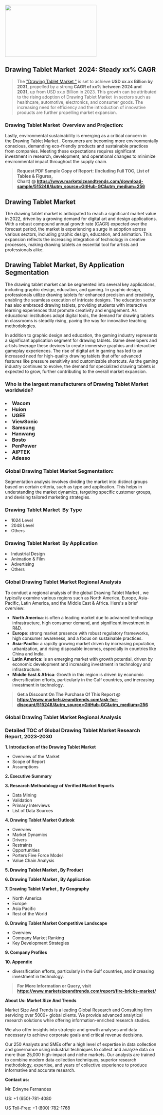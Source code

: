 <p><img class="alignnone size-medium wp-image-20088" src="https://ffe5etoiles.com/wp-content/uploads/2024/12/MST1-300x171.png" alt="" width="300" height="171" /></p><h2 id="ember46" class="ember-view reader-text-block__heading-2">Drawing Tablet Market &nbsp;2024: Steady&nbsp;xx% CAGR</h2><blockquote id="ember47" class="ember-view reader-text-block__blockquote">The&nbsp;<a class="app-aware-link " href="https://www.marketsizeandtrends.com/download-sample/515248/&utm_source=GitHub-GC&utm_medium=256" target="_blank" data-test-app-aware-link="">"Drawing Tablet Market "</a>&nbsp;is set to achieve&nbsp;<strong>USD&nbsp;xx.xx&nbsp;Billion by 2031,</strong>&nbsp;propelled by a strong&nbsp;<strong>CAGR of&nbsp;xx% between 2024 and 2031,</strong>&nbsp;up from USD xx.x Billion in 2023. This growth can be attributed to the rising adoption of&nbsp;Drawing Tablet Market &nbsp;in sectors such as healthcare, automotive, electronics, and consumer goods. The increasing need for efficiency and the introduction of innovative products are further propelling market expansion.</blockquote><h3 id="ember48" class="ember-view reader-text-block__heading-3">Drawing Tablet Market &nbsp;Overview and Projection:</h3><p id="ember49" class="ember-view reader-text-block__paragraph">Lastly, environmental sustainability is emerging as a critical concern in the&nbsp;Drawing Tablet Market . Consumers are becoming more environmentally conscious, demanding eco-friendly products and sustainable practices from companies. Meeting these expectations requires significant investment in research, development, and operational changes to minimize environmental impact throughout the supply chain.</p><blockquote id="ember50" class="ember-view reader-text-block__blockquote"><strong>Request PDF Sample Copy of Report: (Including Full TOC, List of Tables &amp; Figures, Chart)&nbsp;@&nbsp;<strong><a href="https://www.marketsizeandtrends.com/download-sample/515248/&utm_source=GitHub-GC&utm_medium=256" target="_blank">https://www.marketsizeandtrends.com/download-sample/515248/&utm_source=GitHub-GC&utm_medium=256</a></strong></strong></blockquote><h3 class=""> <h2>Drawing Tablet Market</h2><p>The drawing tablet market is anticipated to reach a significant market value in 2022, driven by a growing demand for digital art and design applications. With a robust compound annual growth rate (CAGR) expected over the forecast period, the market is experiencing a surge in adoption across various sectors, including graphic design, education, and animation. This expansion reflects the increasing integration of technology in creative processes, making drawing tablets an essential tool for artists and professionals alike.</p><h2>Drawing Tablet Market, By Application Segmentation</h2><p>The drawing tablet market can be segmented into several key applications, including graphic design, education, and gaming. In graphic design, professionals utilize drawing tablets for enhanced precision and creativity, enabling the seamless execution of intricate designs. The education sector has also embraced drawing tablets, providing students with interactive learning experiences that promote creativity and engagement. As educational institutions adopt digital tools, the demand for drawing tablets in classrooms is steadily rising, paving the way for innovative teaching methodologies.</p><p>In addition to graphic design and education, the gaming industry represents a significant application segment for drawing tablets. Game developers and artists leverage these devices to create immersive graphics and interactive gameplay experiences. The rise of digital art in gaming has led to an increased need for high-quality drawing tablets that offer advanced features like pressure sensitivity and customizable shortcuts. As the gaming industry continues to evolve, the demand for specialized drawing tablets is expected to grow, further contributing to the overall market expansion.</p></h3><h3 id="" class="">Who is the largest manufacturers of&nbsp;Drawing Tablet Market worldwide?</h3><h3 class=""></Li><Li>Wacom</Li><Li> Huion</Li><Li> UGEE</Li><Li> ViewSonic</Li><Li> Samsung</Li><Li> Hanwang</Li><Li> Bosto</Li><Li> PenPower</Li><Li> AIPTEK</Li><Li> Adesso</h3><h3 id="ember53" class="ember-view reader-text-block__heading-3">Global&nbsp;Drawing Tablet Market Segmentation:</h3><p id="ember54" class="ember-view reader-text-block__paragraph">Segmentation analysis involves dividing the market into distinct groups based on certain criteria, such as type and application. This helps in understanding the market dynamics, targeting specific customer groups, and devising tailored marketing strategies.</p><h3 id="" class="">Drawing Tablet Market &nbsp;By Type</h3><p></Li><Li>1024 Level</Li><Li> 2048 Level</Li><Li> Others</p><h3 id="" class="">Drawing Tablet Market &nbsp;By Application</h3><p class=""></Li><Li>Industrial Design</Li><Li> Animation & Film</Li><Li> Advertising</Li><Li> Others</p><h3 id="ember62" class="ember-view reader-text-block__heading-3">Global Drawing Tablet Market Regional Analysis</h3><p id="ember63" class="ember-view reader-text-block__paragraph">To conduct a regional analysis of the global Drawing Tablet Market , we typically examine various regions such as North America, Europe, Asia-Pacific, Latin America, and the Middle East &amp; Africa. Here's a brief overview:</p><ul><li><strong>North America</strong>: is often a leading market due to advanced technology infrastructure, high consumer demand, and significant investment in R&amp;D.</li><li><strong>Europe</strong>: strong market presence with robust regulatory frameworks, high consumer awareness, and a focus on sustainable practices.</li><li><strong>Asia-Pacific</strong>: a rapidly growing market driven by increasing population, urbanization, and rising disposable incomes, especially in countries like China and India.</li><li><strong>Latin America</strong>: is an emerging market with growth potential, driven by economic development and increasing investment in technology and infrastructure.</li><li><strong>Middle East &amp; Africa</strong>: Growth in this region is driven by economic diversification efforts, particularly in the Gulf countries, and increasing investment in technology.</li></ul><blockquote id="ember61" class="ember-view reader-text-block__blockquote"><strong>Get a Discount On The Purchase Of This Report @ <strong><a href="https://html-cleaner.com/" target="">https://www.marketsizeandtrends.com/ask-for-discount/515248/&utm_source=GitHub-GC&utm_medium=256</a></strong></strong></blockquote><h3 id="ember62" class="ember-view reader-text-block__heading-3">Global Drawing Tablet Market Regional Analysis</h3><h3 id="" class="">Detailed TOC of Global Drawing Tablet Market Research Report, 2023-2030</h3><p id="" class=""><strong>1. Introduction of the Drawing Tablet Market </strong></p><ul><li>Overview of the Market</li><li>Scope of Report</li><li>Assumptions</li></ul><p id="" class=""><strong>2. Executive Summary</strong></p><p id="" class=""><strong>3. Research Methodology of Verified Market Reports</strong></p><ul><li>Data Mining</li><li>Validation</li><li>Primary Interviews</li><li>List of Data Sources</li></ul><p id="" class=""><strong>4. Drawing Tablet Market Outlook</strong></p><ul><li>Overview</li><li>Market Dynamics</li><li>Drivers</li><li>Restraints</li><li>Opportunities</li><li>Porters Five Force Model</li><li>Value Chain Analysis</li></ul><p id="" class=""><strong>5. Drawing Tablet Market , By Product</strong></p><p id="" class=""><strong>6. Drawing Tablet Market , By Application</strong></p><p id="" class=""><strong>7. Drawing Tablet Market , By Geography</strong></p><ul><li>North America</li><li>Europe</li><li>Asia Pacific</li><li>Rest of the World</li></ul><p id="" class=""><strong>8. Drawing Tablet Market Competitive Landscape</strong></p><ul><li>Overview</li><li>Company Market Ranking</li><li>Key Development Strategies</li></ul><p id="" class=""><strong>9. Company Profiles</strong></p><p id="" class=""><strong>10. Appendix</strong></p><ul><li>diversification efforts, particularly in the Gulf countries, and increasing investment in technology.</li></ul><blockquote id="ember65" class="ember-view reader-text-block__blockquote"><strong>For More Information or Query, visit <strong><strong><a href="https://html-cleaner.com/" target="">https://www.marketsizeandtrends.com/report/fire-bricks-market/</a></strong></strong></strong></blockquote><p id="" class=""><strong>About Us: Market Size And Trends</strong></p><p id="" class="">Market Size And Trends is a leading Global Research and Consulting firm servicing over 5000+ global clients. We provide advanced analytical research solutions while offering information-enriched research studies.</p><p id="" class="">We also offer insights into strategic and growth analyses and data necessary to achieve corporate goals and critical revenue decisions.</p><p id="" class="">Our 250 Analysts and SMEs offer a high level of expertise in data collection and governance using industrial techniques to collect and analyze data on more than 25,000 high-impact and niche markets. Our analysts are trained to combine modern data collection techniques, superior research methodology, expertise, and years of collective experience to produce informative and accurate research.</p><p id="" class=""><strong>Contact us:</strong></p><p id="" class="">Mr. Edwyne Fernandes</p><p id="" class="">US: +1 (650)-781-4080</p><p id="" class="">US Toll-Free: +1 (800)-782-1768</p>
